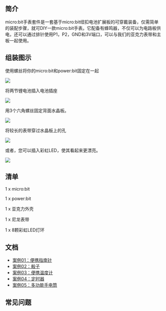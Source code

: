 ## 简介
micro:bit手表套件是一套基于micro:bit纽扣电池扩展板的可穿戴装备，仅需简单的装配步骤，就可DIY一款micro:bit手表。它配备有蜂鸣器，不仅可以为电路板供电，还可以通过排针使用P1，P2，GND和3V端口，可以与我们的亚克力表带和主板一起使用。

## 组装图示

使用螺丝将你的micro:bit和power:bit固定在一起

![](https://i.imgur.com/27lfueI.jpg)

将两节锂电池插入电池插座

![](https://https://i.imgur.com/WlOr4up.jpg)

用3个六角螺丝固定背面水晶板。

![](https://i.imgur.com/z1s39kp.jpg)

将较长的表带穿过水晶板上的孔

![](https://i.imgur.com/op8lbJR.jpg)

或者，您可以插入彩虹LED，使其看起来更漂亮。

![](https://i.imgur.com/1kUr2aU.jpg)


## 清单
1 x micro:bit

1 x power:bit

1 x 亚克力外壳

1 x 尼龙表带

1 x 8颗彩虹LED灯环

## 文档
- [案例01：便携指南针](/watch_kit_case_01.md/)
- [案例02：骰子](/watch_kit_case_02.md/)
- [案例03：便携温度计](/watch_kit_case_03.md/)
- [案例04：定时器](/watch_kit_case_04.md/)
- [案例05：多功能手电筒](/watch_kit_case_05].md/)

## 常见问题


